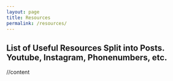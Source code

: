 ```yaml
---
layout: page
title: Resources
permalink: /resources/
---
```


List of Useful Resources Split into Posts. Youtube, Instagram, Phonenumbers, etc.
---

//content
